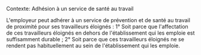 Contexte: Adhésion à un service de santé au travail

L'employeur peut adhérer à un service de prévention et de santé au travail de proximité pour ses travailleurs éloignés : 1° Soit parce que l'affectation de ces travailleurs éloignés en dehors de l'établissement qui les emploie est suffisamment durable ; 2° Soit parce que ces travailleurs éloignés ne se rendent pas habituellement au sein de l'établissement qui les emploie.